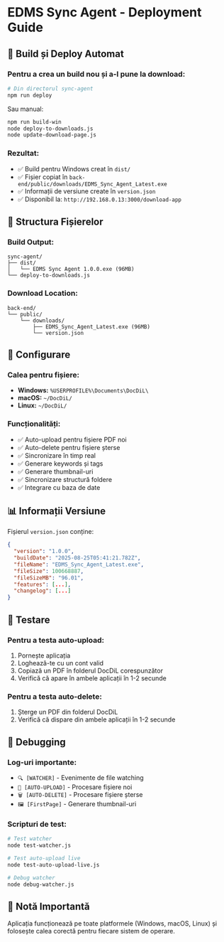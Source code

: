# EDMS Sync Agent - Deployment Guide

## 🚀 **Build și Deploy Automat**

### **Pentru a crea un build nou și a-l pune la download:**

```bash
# Din directorul sync-agent
npm run deploy
```

Sau manual:
```bash
npm run build-win
node deploy-to-downloads.js
node update-download-page.js
```

### **Rezultat:**
- ✅ Build pentru Windows creat în `dist/`
- ✅ Fișier copiat în `back-end/public/downloads/EDMS_Sync_Agent_Latest.exe`
- ✅ Informații de versiune create în `version.json`
- ✅ Disponibil la: `http://192.168.0.13:3000/download-app`

## 📁 **Structura Fișierelor**

### **Build Output:**
```
sync-agent/
├── dist/
│   └── EDMS Sync Agent 1.0.0.exe (96MB)
└── deploy-to-downloads.js
```

### **Download Location:**
```
back-end/
└── public/
    └── downloads/
        ├── EDMS_Sync_Agent_Latest.exe (96MB)
        └── version.json
```

## 🔧 **Configurare**

### **Calea pentru fișiere:**
- **Windows:** `%USERPROFILE%\Documents\DocDiL\`
- **macOS:** `~/DocDiL/`
- **Linux:** `~/DocDiL/`

### **Funcționalități:**
- ✅ Auto-upload pentru fișiere PDF noi
- ✅ Auto-delete pentru fișiere șterse
- ✅ Sincronizare în timp real
- ✅ Generare keywords și tags
- ✅ Generare thumbnail-uri
- ✅ Sincronizare structură foldere
- ✅ Integrare cu baza de date

## 📊 **Informații Versiune**

Fișierul `version.json` conține:
```json
{
  "version": "1.0.0",
  "buildDate": "2025-08-25T05:41:21.782Z",
  "fileName": "EDMS_Sync_Agent_Latest.exe",
  "fileSize": 100668887,
  "fileSizeMB": "96.01",
  "features": [...],
  "changelog": [...]
}
```

## 🎯 **Testare**

### **Pentru a testa auto-upload:**
1. Pornește aplicația
2. Loghează-te cu un cont valid
3. Copiază un PDF în folderul DocDiL corespunzător
4. Verifică că apare în ambele aplicații în 1-2 secunde

### **Pentru a testa auto-delete:**
1. Șterge un PDF din folderul DocDiL
2. Verifică că dispare din ambele aplicații în 1-2 secunde

## 🚨 **Debugging**

### **Log-uri importante:**
- `🔍 [WATCHER]` - Evenimente de file watching
- `🚀 [AUTO-UPLOAD]` - Procesare fișiere noi
- `🗑️ [AUTO-DELETE]` - Procesare fișiere șterse
- `🖼️ [FirstPage]` - Generare thumbnail-uri

### **Scripturi de test:**
```bash
# Test watcher
node test-watcher.js

# Test auto-upload live
node test-auto-upload-live.js

# Debug watcher
node debug-watcher.js
```

## 📝 **Notă Importantă**

Aplicația funcționează pe toate platformele (Windows, macOS, Linux) și folosește calea corectă pentru fiecare sistem de operare.
